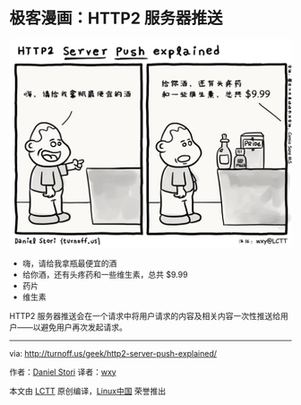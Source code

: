 极客漫画：HTTP2 服务器推送
===============

![http2-server-push.png](./http2-server-push-explained.png)

- 嗨，请给我拿瓶最便宜的酒
- 给你酒，还有头疼药和一些维生素，总共 $9.99 
- 药片 
- 维生素

HTTP2 服务器推送会在一个请求中将用户请求的内容及相关内容一次性推送给用户——以避免用户再次发起请求。

---
via: http://turnoff.us/geek/http2-server-push-explained/

作者：[Daniel Stori][a]
译者：[wxy](https://github.com/wxy)

本文由 [LCTT](https://github.com/LCTT/TranslateProject) 原创编译，[Linux中国](https://linux.cn/) 荣誉推出

[a]:http://turnoff.us/about/
